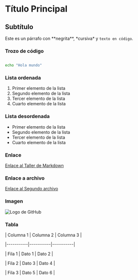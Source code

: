 # Título Principal



## Subtítulo



Este es un párrafo con \*\*negrita\*\*, \*cursiva\* y `texto en código`.



### Trozo de código



```bash

echo "Hola mundo"

```

### Lista ordenada

1. Primer elemento de la lista
2. Segundo elemento de la lista
3. Tercer elemento de la lista
4. Cuarto elemento de la lista



### Lista desordenada

* Primer elemento de la lista
* Segundo elemento de la lista
* Tercer elemento de la lista
* Cuarto elemento de la lista



### Enlace

[Enlace al Taller de Markdown](https://pedrosegarra.github.io/DAW/Ud1%20Control%20de%20versiones/P1\_6\_tallerMarkdown/)



### Enlace a archivo 

[Enlace al Segundo archivo](SEGUNDO.md)



### Imagen

![Logo de GitHub](https://github.githubassets.com/images/modules/logos\_page/GitHub-Mark.png)



### Tabla

| Columna 1 | Columna 2 | Columna 3 |

|-----------|-----------|-----------|

| Fila 1    | Dato 1    | Dato 2    |

| Fila 2    | Dato 3    | Dato 4    |

| Fila 3    | Dato 5    | Dato 6    |







